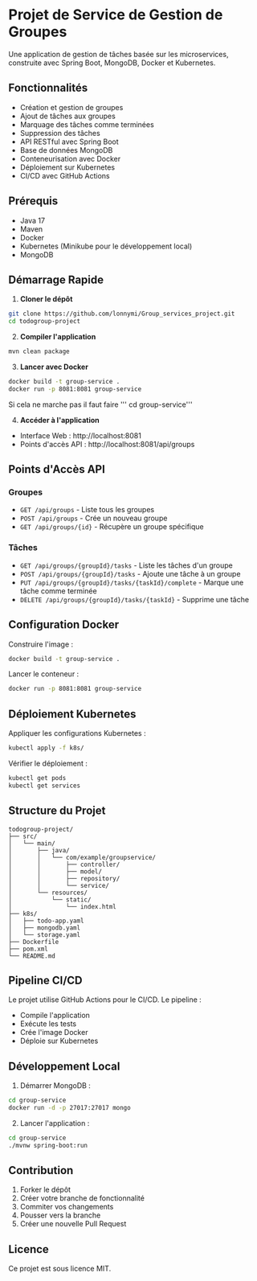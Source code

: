 # Projet de Service de Gestion de Groupes

Une application de gestion de tâches basée sur les microservices, construite avec Spring Boot, MongoDB, Docker et Kubernetes.

## Fonctionnalités

- Création et gestion de groupes
- Ajout de tâches aux groupes
- Marquage des tâches comme terminées
- Suppression des tâches
- API RESTful avec Spring Boot
- Base de données MongoDB
- Conteneurisation avec Docker
- Déploiement sur Kubernetes
- CI/CD avec GitHub Actions

## Prérequis

- Java 17
- Maven
- Docker
- Kubernetes (Minikube pour le développement local)
- MongoDB

## Démarrage Rapide

1. **Cloner le dépôt**
```bash
git clone https://github.com/lonnymi/Group_services_project.git
cd todogroup-project
```

2. **Compiler l'application**
```bash
mvn clean package
```

3. **Lancer avec Docker**
```bash
docker build -t group-service .
docker run -p 8081:8081 group-service
```
Si cela ne marche pas il faut faire '''
cd group-service'''

4. **Accéder à l'application**
- Interface Web : http://localhost:8081
- Points d'accès API : http://localhost:8081/api/groups

## Points d'Accès API

### Groupes
- `GET /api/groups` - Liste tous les groupes
- `POST /api/groups` - Crée un nouveau groupe
- `GET /api/groups/{id}` - Récupère un groupe spécifique

### Tâches
- `GET /api/groups/{groupId}/tasks` - Liste les tâches d'un groupe
- `POST /api/groups/{groupId}/tasks` - Ajoute une tâche à un groupe
- `PUT /api/groups/{groupId}/tasks/{taskId}/complete` - Marque une tâche comme terminée
- `DELETE /api/groups/{groupId}/tasks/{taskId}` - Supprime une tâche

## Configuration Docker

Construire l'image :
```bash
docker build -t group-service .
```

Lancer le conteneur :
```bash
docker run -p 8081:8081 group-service
```

## Déploiement Kubernetes

Appliquer les configurations Kubernetes :
```bash
kubectl apply -f k8s/
```

Vérifier le déploiement :
```bash
kubectl get pods
kubectl get services
```

## Structure du Projet

```
todogroup-project/
├── src/
│   └── main/
│       ├── java/
│       │   └── com/example/groupservice/
│       │       ├── controller/
│       │       ├── model/
│       │       ├── repository/
│       │       └── service/
│       └── resources/
│           └── static/
│               └── index.html
├── k8s/
│   ├── todo-app.yaml
│   ├── mongodb.yaml
│   └── storage.yaml
├── Dockerfile
├── pom.xml
└── README.md
```

## Pipeline CI/CD

Le projet utilise GitHub Actions pour le CI/CD. Le pipeline :
- Compile l'application
- Exécute les tests
- Crée l'image Docker
- Déploie sur Kubernetes

## Développement Local

1. Démarrer MongoDB :
```bash
cd group-service
docker run -d -p 27017:27017 mongo
```

2. Lancer l'application :
```bash
cd group-service
./mvnw spring-boot:run
```

## Contribution

1. Forker le dépôt
2. Créer votre branche de fonctionnalité
3. Commiter vos changements
4. Pousser vers la branche
5. Créer une nouvelle Pull Request

## Licence

Ce projet est sous licence MIT.